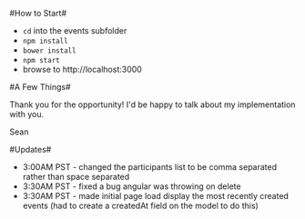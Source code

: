 #How to Start#

* ```cd``` into the events subfolder
* ```npm install```
* ```bower install```
* ```npm start```
* browse to http://localhost:3000

#A Few Things#

Thank you for the opportunity! I'd be happy to talk about my implementation with you.

Sean

#Updates#

* 3:00AM PST - changed the participants list to be comma separated rather than space separated
* 3:30AM PST - fixed a bug angular was throwing on delete
* 3:30AM PST - made initial page load display the most recently created events (had to create a createdAt field on the model to do this)